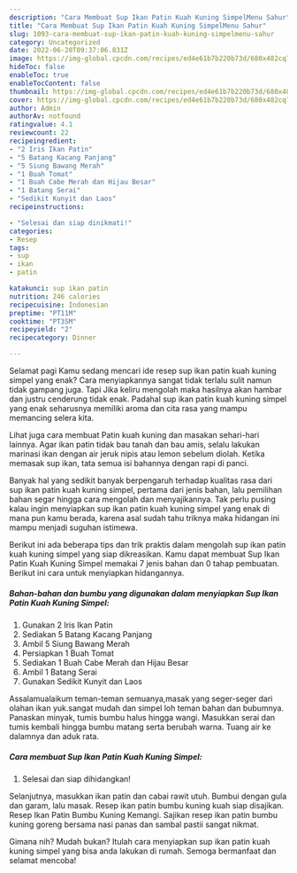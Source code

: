 ```yaml
---
description: "Cara Membuat Sup Ikan Patin Kuah Kuning SimpelMenu Sahur"
title: "Cara Membuat Sup Ikan Patin Kuah Kuning SimpelMenu Sahur"
slug: 1093-cara-membuat-sup-ikan-patin-kuah-kuning-simpelmenu-sahur
category: Uncategorized
date: 2022-06-20T09:37:06.831Z
image: https://img-global.cpcdn.com/recipes/ed4e61b7b220b73d/680x482cq70/sup-ikan-patin-kuah-kuning-simpel-foto-resep-utama.jpg
hideToc: false
enableToc: true
enableTocContent: false
thumbnail: https://img-global.cpcdn.com/recipes/ed4e61b7b220b73d/680x482cq70/sup-ikan-patin-kuah-kuning-simpel-foto-resep-utama.jpg
cover: https://img-global.cpcdn.com/recipes/ed4e61b7b220b73d/680x482cq70/sup-ikan-patin-kuah-kuning-simpel-foto-resep-utama.jpg
author: Admin
authorAv: notfound
ratingvalue: 4.1
reviewcount: 22
recipeingredient:
- "2 Iris Ikan Patin"
- "5 Batang Kacang Panjang"
- "5 Siung Bawang Merah"
- "1 Buah Tomat"
- "1 Buah Cabe Merah dan Hijau Besar"
- "1 Batang Serai"
- "Sedikit Kunyit dan Laos"
recipeinstructions:

- "Selesai dan siap dinikmati!"
categories:
- Resep
tags:
- sup
- ikan
- patin

katakunci: sup ikan patin 
nutrition: 246 calories
recipecuisine: Indonesian
preptime: "PT11M"
cooktime: "PT35M"
recipeyield: "2"
recipecategory: Dinner

---
```



Selamat pagi Kamu sedang mencari ide resep sup ikan patin kuah kuning simpel yang enak? Cara menyiapkannya sangat tidak terlalu sulit namun tidak gampang juga. Tapi Jika keliru mengolah maka hasilnya akan hambar dan justru cenderung tidak enak. Padahal sup ikan patin kuah kuning simpel yang enak seharusnya memiliki aroma dan cita rasa yang mampu memancing selera kita.


Lihat juga cara membuat Patin kuah kuning dan masakan sehari-hari lainnya. Agar ikan patin tidak bau tanah dan bau amis, selalu lakukan marinasi ikan dengan air jeruk nipis atau lemon sebelum diolah. Ketika memasak sup ikan, tata semua isi bahannya dengan rapi di panci.

Banyak hal yang sedikit banyak berpengaruh terhadap kualitas rasa dari sup ikan patin kuah kuning simpel, pertama dari jenis bahan, lalu pemilihan bahan segar hingga cara mengolah dan menyajikannya. Tak perlu pusing kalau ingin menyiapkan sup ikan patin kuah kuning simpel yang enak di mana pun kamu berada, karena asal sudah tahu triknya maka hidangan ini mampu menjadi suguhan istimewa.


Berikut ini ada beberapa tips dan trik praktis dalam mengolah sup ikan patin kuah kuning simpel yang siap dikreasikan. Kamu dapat membuat Sup Ikan Patin Kuah Kuning Simpel memakai 7 jenis bahan dan 0 tahap pembuatan. Berikut ini cara untuk menyiapkan hidangannya.

<!--inarticleads1-->

##### Bahan-bahan dan bumbu yang digunakan dalam menyiapkan Sup Ikan Patin Kuah Kuning Simpel:

1. Gunakan 2 Iris Ikan Patin
1. Sediakan 5 Batang Kacang Panjang
1. Ambil 5 Siung Bawang Merah
1. Persiapkan 1 Buah Tomat
1. Sediakan 1 Buah Cabe Merah dan Hijau Besar
1. Ambil 1 Batang Serai
1. Gunakan Sedikit Kunyit dan Laos


Assalamualaikum teman-teman semuanya,masak yang seger-seger dari olahan ikan yuk.sangat mudah dan simpel loh teman bahan dan bubumnya. Panaskan minyak, tumis bumbu halus hingga wangi. Masukkan serai dan tumis kembali hingga bumbu matang serta berubah warna. Tuang air ke dalamnya dan aduk rata. 

<!--inarticleads2-->

##### Cara membuat Sup Ikan Patin Kuah Kuning Simpel:


1. Selesai dan siap dihidangkan!

Selanjutnya, masukkan ikan patin dan cabai rawit utuh. Bumbui dengan gula dan garam, lalu masak. Resep ikan patin bumbu kuning kuah siap disajikan. Resep Ikan Patin Bumbu Kuning Kemangi. Sajikan resep ikan patin bumbu kuning goreng bersama nasi panas dan sambal pastii sangat nikmat. 

Gimana nih? Mudah bukan? Itulah cara menyiapkan sup ikan patin kuah kuning simpel yang bisa anda lakukan di rumah. Semoga bermanfaat dan selamat mencoba!
